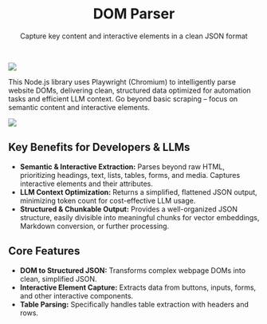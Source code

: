 <p align="center">
   <h1 align="center">DOM Parser</h1>
   <p align="center">Capture key content and interactive elements in a clean JSON format</p>
</p>

<br>

![](https://i.imgur.com/waxVImv.png)

This Node.js library uses Playwright (Chromium) to intelligently parse website DOMs, delivering clean, structured data optimized for automation tasks and efficient LLM context. Go beyond basic scraping – focus on semantic content and interactive elements.

![](https://i.imgur.com/waxVImv.png)

## Key Benefits for Developers & LLMs

-  **Semantic & Interactive Extraction:** Parses beyond raw HTML, prioritizing headings, text, lists, tables, forms, and media. Captures interactive elements and their attributes.
-  **LLM Context Optimization:** Returns a simplified, flattened JSON output, minimizing token count for cost-effective LLM usage.
-  **Structured & Chunkable Output:** Provides a well-organized JSON structure, easily divisible into meaningful chunks for vector embeddings, Markdown conversion, or further processing.

## Core Features

-  **DOM to Structured JSON:** Transforms complex webpage DOMs into clean, simplified JSON.
-  **Interactive Element Capture:** Extracts data from buttons, inputs, forms, and other interactive components.
-  **Table Parsing:** Specifically handles table extraction with headers and rows.
